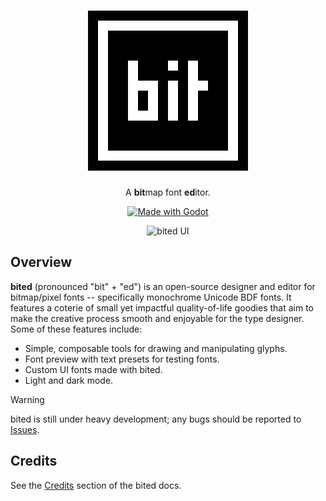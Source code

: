 <div align="center">

# ![bited](assets/icons/icon.svg)

A **bit**map font **ed**itor.

[![Made with Godot](https://img.shields.io/badge/Made%20with-Godot-478CBF?style=for-the-badge&logo=godot%20engine&logoColor=white)](https://godotengine.org)

![bited UI](docs/assets/ui.png)

</div>

## Overview

**bited** (pronounced "bit" + "ed") is an open-source designer and editor for
bitmap/pixel fonts -- specifically monochrome Unicode BDF fonts. It features a
coterie of small yet impactful quality-of-life goodies that aim to make the
creative process smooth and enjoyable for the type designer. Some of these
features include:

- Simple, composable tools for drawing and manipulating glyphs.
- Font preview with text presets for testing fonts.
- Custom UI fonts made with bited.
- Light and dark mode.

> [!warning]
> bited is still under heavy development; any bugs should be reported to
> [Issues](https://github.com/molarmanful/bited/issues).

## Credits

See the [Credits](https://benpa.ng/bited/credits) section of the bited docs.

